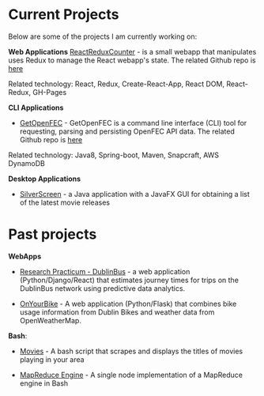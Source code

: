 # Current Projects

Below are some of the projects I am currently working on:

<b>Web Applications</b>
[ReactReduxCounter](https://thanders.github.io/ReactReduxCounter/) - is a small webapp that manipulates uses Redux to manage the React webapp's state. The related Github repo is [here](https://github.com/thanders/GetOpenFEC)

Related technology: React, Redux, Create-React-App, React DOM, React-Redux, GH-Pages

<b>CLI Applications</b>
- [GetOpenFEC](https://snapcraft.io/getopenfec) - GetOpenFEC is a command line interface (CLI) tool for requesting, parsing and persisting OpenFEC API data. The related Github repo is [here](https://github.com/thanders/GetOpenFEC)

Related technology: Java8, Spring-boot, Maven, Snapcraft, AWS DynamoDB

<b>Desktop Applications</b>
- [SilverScreen](https://thanders.github.io/silverScreen/) - a Java application with a JavaFX GUI for obtaining a list of the latest movie releases

# Past projects

<b>WebApps</b>
- [Research Practicum - DublinBus](https://github.com/Ematrix163/Dublin_Bus_Project) - a web application (Python/Django/React) that estimates journey times for trips on the DublinBus network using predictive data analytics.

- [OnYourBike](https://github.com/atreanor/OnYourBike) - A web application (Python/Flask) that combines bike usage information from Dublin Bikes and weather data from OpenWeatherMap.

<b>Bash</b>:
- [Movies](https://thanders.github.io/movies/) - A bash script that scrapes and displays the titles of movies playing in your area

- [MapReduce Engine](https://github.com/thanders/MapReduce) - A single node implementation of a MapReduce engine in Bash
